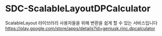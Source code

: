 # SDC-ScalableLayoutDPCalculator
ScalableLayout 라이브러리 사용자들을 위해 변환을 쉽게 할 수 있는 서비스입니다 
https://play.google.com/store/apps/details?id=geniusk.rinc.dpcalculator
